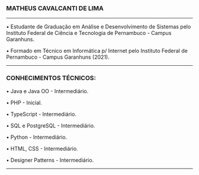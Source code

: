 ### MATHEUS CAVALCANTI DE LIMA
__________________________________________________________________________________________________________________________________________________

•	Estudante de Graduação em Análise e Desenvolvimento de Sistemas pelo Instituto Federal de Ciência e Tecnologia de Pernambuco - Campus Garanhuns.

•	Formado em Técnico em Informática p/ Internet pelo Instituto Federal de Pernambuco - Campus Garanhuns (2021).

__________________________________________________________________________________________________________________________________________________
 
### CONHECIMENTOS TÉCNICOS:


•	Java e Java OO - Intermediário.

•	PHP - Inicial.

•	TypeScript - Intermediário.

•	SQL e PostgreSQL - Intermediário.

•	Python - Intermediário.

•	HTML, CSS - Intermediário.

•	Designer Patterns - Intermediário.

__________________________________________________________________________________________________________________________________________________
